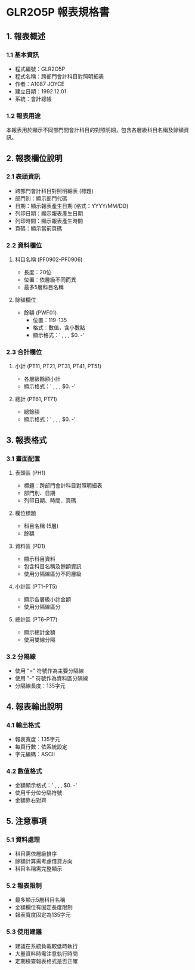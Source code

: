 # GLR2O5P 報表規格書

## 1. 報表概述

### 1.1 基本資訊
- 程式編號：GLR2O5P
- 程式名稱：跨部門會計科目對照明細表
- 作者：A1087 JOYCE
- 建立日期：1992.12.01
- 系統：會計總帳

### 1.2 報表用途
本報表用於顯示不同部門間會計科目的對照明細，包含各層級科目名稱及餘額資訊。

## 2. 報表欄位說明

### 2.1 表頭資訊
- 跨部門會計科目對照明細表 (標題)
- 部門別：顯示部門代碼
- 日期：顯示報表產生日期 (格式：YYYY/MM/DD)
- 列印日期：顯示報表產生日期
- 列印時間：顯示報表產生時間
- 頁碼：顯示當前頁碼

### 2.2 資料欄位
1. 科目名稱 (PF0902-PF0906)
   - 長度：20位
   - 位置：依層級不同而異
   - 最多5層科目名稱

2. 餘額欄位
   - 餘額 (PWF01)
     * 位置：119-135
     * 格式：數值，含小數點
     * 顯示格式：'  ,   ,   ,  $0.  -'

### 2.3 合計欄位
1. 小計 (PT11, PT21, PT31, PT41, PT51)
   - 各層級餘額小計
   - 顯示格式：'  ,   ,   ,  $0.  -'

2. 總計 (PT61, PT71)
   - 總餘額
   - 顯示格式：'  ,   ,   ,  $0.  -'

## 3. 報表格式

### 3.1 畫面配置
1. 表頭區 (PH1)
   - 標題：跨部門會計科目對照明細表
   - 部門別、日期
   - 列印日期、時間、頁碼

2. 欄位標題
   - 科目名稱 (5層)
   - 餘額

3. 資料區 (PD1)
   - 顯示科目資料
   - 包含科目名稱及餘額資訊
   - 使用分隔線區分不同層級

4. 小計區 (PT1-PT5)
   - 顯示各層級小計金額
   - 使用分隔線區分

5. 總計區 (PT6-PT7)
   - 顯示總計金額
   - 使用雙線分隔

### 3.2 分隔線
- 使用 "=" 符號作為主要分隔線
- 使用 "-" 符號作為資料區分隔線
- 分隔線長度：135字元

## 4. 報表輸出說明

### 4.1 輸出格式
- 報表寬度：135字元
- 每頁行數：依系統設定
- 字元編碼：ASCII

### 4.2 數值格式
- 金額顯示格式：'  ,   ,   ,  $0.  -'
- 使用千分位分隔符號
- 金額靠右對齊

## 5. 注意事項

### 5.1 資料處理
- 科目需依層級排序
- 餘額計算需考慮借貸方向
- 科目名稱需完整顯示

### 5.2 報表限制
- 最多顯示5層科目名稱
- 金額欄位有固定長度限制
- 報表寬度固定為135字元

### 5.3 使用建議
- 建議在系統負載較低時執行
- 大量資料時需注意執行時間
- 定期檢查報表格式是否正確 